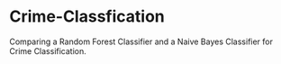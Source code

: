# Crime-Classfication

Comparing a Random Forest Classifier and a Naive Bayes Classifier for Crime Classification.
